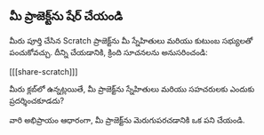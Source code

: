 ## మీ ప్రాజెక్ట్‌ను షేర్ చేయండి

మీరు పూర్తి చేసిన Scratch ప్రాజెక్ట్‌ను మీ స్నేహితులు మరియు కుటుంబ సభ్యులతో పంచుకోవచ్చు. దీన్ని చేయడానికి, క్రింది సూచనలను అనుసరించండి:

[[[share-scratch]]]

మీరు క్లబ్‌లో ఉన్నట్లయితే, మీ ప్రాజెక్ట్‌ను స్నేహితులు మరియు సహచరులకు ఎందుకు ప్రదర్శించకూడదు?

వారి అభిప్రాయం ఆధారంగా, మీ ప్రాజెక్ట్‌ను మెరుగుపరచడానికి ఒక పని చేయండి.
